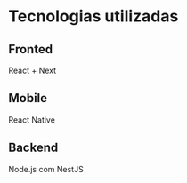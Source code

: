 # Tecnologias utilizadas

## Fronted
React + Next

## Mobile
React Native

## Backend
Node.js com NestJS

